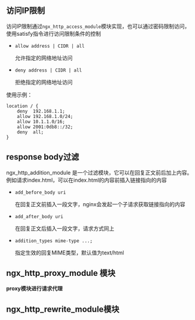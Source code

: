 ## 访问IP限制

访问IP限制通过`ngx_http_access_module`模块实现，也可以通过密码限制访问，使用satisfy指令进行访问限制条件的控制

* `allow address | CIDR | all`

	允许指定的网络地址访问

* `deny address | CIDR | all`

	拒绝指定的网络地址访问

使用示例：

```
location / {
    deny  192.168.1.1;
    allow 192.168.1.0/24;
    allow 10.1.1.0/16;
    allow 2001:0db8::/32;
    deny  all;
}
```

## response body过滤

ngx_http_addition_module 是一个过滤模块，它可以在回复正文前后加上内容。例如请求index.html，可以在index.html的内容前插入链接指向的内容

* `add_before_body uri`

	在回复正文前插入一段文字，nginx会发起一个子请求获取链接指向的内容

* `add_after_body uri`

	在回复正文后插入一段文字，请求方式同上

* `addition_types mime-type ...;`

	指定生效的回复MIME类型，默认值为text/html

## ngx_http_proxy_module 模块

**proxy模块进行请求代理**



## ngx_http_rewrite_module模块
